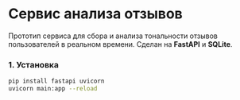 # Сервис анализа отзывов

Прототип сервиса для сбора и анализа тональности отзывов пользователей в реальном времени.
Сделан на **FastAPI** и **SQLite**.

### 1. Установка

```bash
pip install fastapi uvicorn
uvicorn main:app --reload